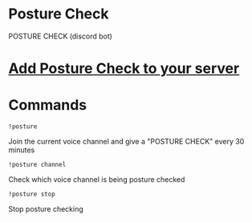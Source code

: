 # Posture Check
POSTURE CHECK (discord bot)

# [Add Posture Check to your server](https://discord.com/api/oauth2/authorize?client_id=836393145171443732&permissions=3213312&scope=bot)

# Commands

```
!posture
```
Join the current voice channel and give a "POSTURE CHECK" every 30 minutes

```
!posture channel
```
Check which voice channel is being posture checked

```
!posture stop
```
Stop posture checking
